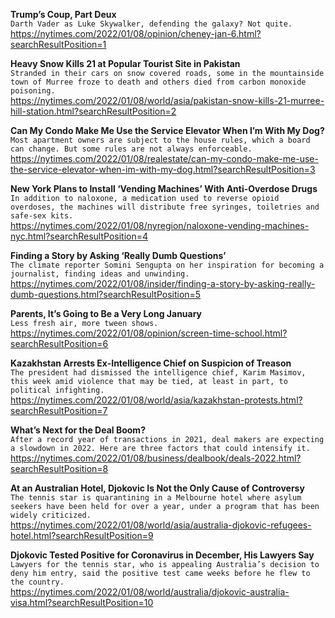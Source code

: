 **Trump’s Coup, Part Deux**\
`Darth Vader as Luke Skywalker, defending the galaxy? Not quite.`\
https://nytimes.com/2022/01/08/opinion/cheney-jan-6.html?searchResultPosition=1

**Heavy Snow Kills 21 at Popular Tourist Site in Pakistan**\
`Stranded in their cars on snow covered roads, some in the mountainside town of Murree froze to death and others died from carbon monoxide poisoning.`\
https://nytimes.com/2022/01/08/world/asia/pakistan-snow-kills-21-murree-hill-station.html?searchResultPosition=2

**Can My Condo Make Me Use the Service Elevator When I’m With My Dog?**\
`Most apartment owners are subject to the house rules, which a board can change. But some rules are not always enforceable.`\
https://nytimes.com/2022/01/08/realestate/can-my-condo-make-me-use-the-service-elevator-when-im-with-my-dog.html?searchResultPosition=3

**New York Plans to Install ‘Vending Machines’ With Anti-Overdose Drugs**\
`In addition to naloxone, a medication used to reverse opioid overdoses, the machines will distribute free syringes, toiletries and safe-sex kits.`\
https://nytimes.com/2022/01/08/nyregion/naloxone-vending-machines-nyc.html?searchResultPosition=4

**Finding a Story by Asking ‘Really Dumb Questions’**\
`The climate reporter Somini Sengupta on her inspiration for becoming a journalist, finding ideas and unwinding.`\
https://nytimes.com/2022/01/08/insider/finding-a-story-by-asking-really-dumb-questions.html?searchResultPosition=5

**Parents, It’s Going to Be a Very Long January**\
`Less fresh air, more tween shows.`\
https://nytimes.com/2022/01/08/opinion/screen-time-school.html?searchResultPosition=6

**Kazakhstan Arrests Ex-Intelligence Chief on Suspicion of Treason**\
`The president had dismissed the intelligence chief, Karim Masimov, this week amid violence that may be tied, at least in part, to political infighting.`\
https://nytimes.com/2022/01/08/world/asia/kazakhstan-protests.html?searchResultPosition=7

**What’s Next for the Deal Boom?**\
`After a record year of transactions in 2021, deal makers are expecting a slowdown in 2022. Here are three factors that could intensify it.`\
https://nytimes.com/2022/01/08/business/dealbook/deals-2022.html?searchResultPosition=8

**At an Australian Hotel, Djokovic Is Not the Only Cause of Controversy**\
`The tennis star is quarantining in a Melbourne hotel where asylum seekers have been held for over a year, under a program that has been widely criticized.`\
https://nytimes.com/2022/01/08/world/asia/australia-djokovic-refugees-hotel.html?searchResultPosition=9

**Djokovic Tested Positive for Coronavirus in December, His Lawyers Say**\
`Lawyers for the tennis star, who is appealing Australia’s decision to deny him entry, said the positive test came weeks before he flew to the country.`\
https://nytimes.com/2022/01/08/world/australia/djokovic-australia-visa.html?searchResultPosition=10


